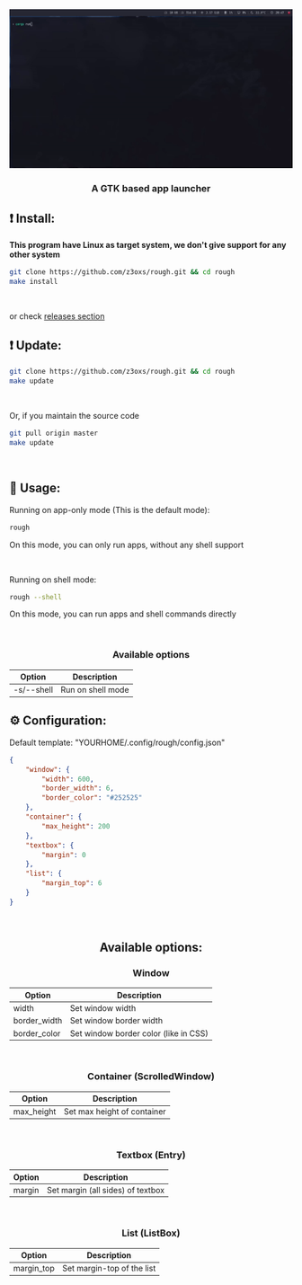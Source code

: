 <div align="center">
    <img src="./assets/showcase.gif" />
    <h3>A GTK based app launcher</h3>
</div>

## ❗️ Install:

**This program have Linux as target system, we don't give support for any other system**

```bash
git clone https://github.com/z3oxs/rough.git && cd rough
make install
```

&nbsp;

or check [releases section](https://github.com/z3oxs/rough/releases/)

## ❗️ Update:
```bash
git clone https://github.com/z3oxs/rough.git && cd rough
make update
```

&nbsp;

Or, if you maintain the source code
```bash
git pull origin master
make update
```

&nbsp;
## 🚀 Usage:
Running on app-only mode (This is the default mode):
```bash
rough
```

On this mode, you can only run apps, without any shell support

&nbsp;

Running on shell mode:
```bash
rough --shell
```

On this mode, you can run apps and shell commands directly

&nbsp;
<div align="center">

### Available options
| Option | Description |
|--------|-------------|
| -s/--shell | Run on shell mode |

</div>

## ⚙️ Configuration:

Default template: "YOURHOME/.config/rough/config.json"
```json
{
    "window": {
        "width": 600,
        "border_width": 6,
        "border_color": "#252525"
    },
    "container": {
        "max_height": 200
    },
    "textbox": {
        "margin": 0
    },
    "list": {
        "margin_top": 6
    }
}
```

&nbsp;
<div align="center">

## Available options:
### Window
| Option | Description |
|--------|-------------|
| width | Set window width |
| border_width | Set window border width |
| border_color | Set window border color (like in CSS) |

&nbsp;

### Container (ScrolledWindow)
| Option | Description |
|--------|-------------|
| max_height | Set max height of container |

&nbsp;

### Textbox (Entry)
| Option | Description |
|--------|-------------|
| margin | Set margin (all sides) of textbox |

&nbsp;

### List (ListBox)
| Option | Description |
|--------|-------------|
| margin_top | Set margin-top of the list |

</div>
